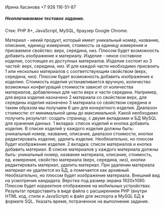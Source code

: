 Ирина Хасанова
+7 926 116-51-87

##### Неоплачиваемое тестовое задание.
Стек: PHP 8+, JavaScript, MySQL, браузер Google Chrome.

Материал - некий продукт, который имеет уникальный номер, название, описание, единицу измерения, стоимость за единицу измерения и присваемое свойство: верх, середина, низ. Плюсом будет возможность добавить изображение к материалу.
Изделие - некое составное изделие, состоящее из доступных материалов. Изделие состоит из 3 частей: верх, середина, низ. И для каждой части необходимо присвоить 1 или несколько материалов с соответствующим свойством (верх, середина, низ). Плюсом будет возможность добавить изображение к изделию. Стоимость изделия устанавливается вручную, количество возможных конфигураций стоимости зависит от количества материалов, добавленных для части верх и части середина. Например, для верха изделия назначено 2 материала со свойством верх, для середины изделия назначено 3 материала со свойством середина и таким образом мы получаем 6 цен для конкретного изделия. Диапазон стоимости: от минимальной цены до максимальной.
Какой необходимо получить результат: cоздать страницу, с двумя вкладками и БД MySQL для хранения данных.
1 вкладка: список изделий и кнопка добавить изделие. В списке изделий у каждого изделия должны быть: уникальный номер, название, описание, диапазон стоимости, кнопки редактировать изделие, удалить изделие. Необязательно, но плюсом будет изображение изделия.
2 вкладка: список материалов и кнопка добавить материал. В списке материалов у каждого материала должны быть: уникальный номер, название материала, описание, стоимость, ед. измерения, свойство материала (верх, середина, низ), кнопки редактировать материал, удалить материал. При удалении материала материал не удаляется из БД, а помечается как архивный. Необязательно, но плюсом будет изображение материала.
Внешний вид на усмотрение кандидата. Верстка под размер экрана 1920х1080. Плюсом будет корректное отображение на мобильных устройствах.
Результат предоставить в виде файла с расширением PHP (внутри HTML код, стили и JavaScript) и файл для экспорта в MySQL БД в формате SQL.
Указать время, потраченное на выполнение задания.